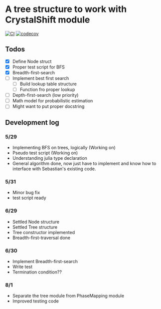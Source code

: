 # A tree structure to work with CrystalShift module
[![CI](https://github.com/MingChiangChang/CrystalTree.jl/actions/workflows/CI.yml/badge.svg)](https://github.com/MingChiangChang/CrystalTree.jl/actions/workflows/CI.yml)
[![codecov](https://codecov.io/gh/MingChiangChang/CrystalTree.jl/branch/main/graph/badge.svg?token=JLMGRML67E)](https://codecov.io/gh/MingChiangChang/CrystalTree.jl)
## Todos
- [x] Define Node struct
- [x] Proper test script for BFS
- [x] Breadth-first-search
- [ ] Implement best first search
    - [ ] Build lookup table structure
    - [ ] Function fro proper lookup
- [ ] Depth-first-search (low priority)
- [ ] Math model for probabilistic estimation
- [ ] Might want to put proper docstring

## Development log
### 5/29
* Implementing BFS on trees, logically (Working on)
* Pseudo test script (Working on)
* Understanding julia type declaration
* General algorithm done, now just have to implement and know how to interface with Sebastian's existing code.

### 5/31
* Minor bug fix
* test script ready

### 6/29
* Settled Node structure
* Settled Tree structure
* Tree constructor implemented
* Breadth-first-traversal done

### 6/30
* Implement Breadth-first-search
* Write test
* Termination condition??

### 8/1
* Separate the tree module from PhaseMapping module
* Improved testing code

